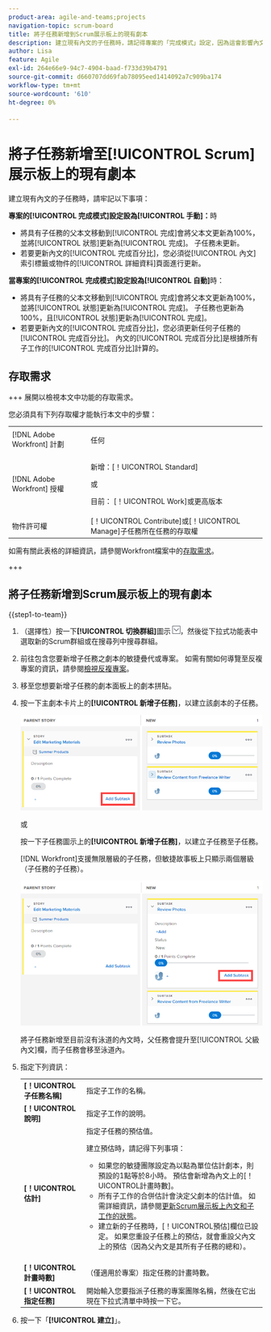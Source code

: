 ```yaml
---
product-area: agile-and-teams;projects
navigation-topic: scrum-board
title: 將子任務新增到Scrum展示板上的現有劇本
description: 建立現有內文的子任務時，請記得專案的「完成模式」設定，因為這會影響內文的更新方式。
author: Lisa
feature: Agile
exl-id: 264e66e9-94c7-4904-baad-f733d39b4791
source-git-commit: d660707dd69fab78095eed1414092a7c909ba174
workflow-type: tm+mt
source-wordcount: '610'
ht-degree: 0%

---
```


# 將子任務新增至[!UICONTROL Scrum]展示板上的現有劇本

建立現有內文的子任務時，請牢記以下事項：

**專案的[!UICONTROL 完成模式]設定設為[!UICONTROL 手動]：**&#x200B;時

* 將具有子任務的父本文移動到[!UICONTROL 完成]會將父本文更新為100%，並將[!UICONTROL 狀態]更新為[!UICONTROL 完成]。 子任務未更新。
* 若要更新內文的[!UICONTROL 完成百分比]，您必須從[!UICONTROL 內文]索引標籤或物件的[!UICONTROL 詳細資料]頁面進行更新。

**當專案的[!UICONTROL 完成模式]設定設為[!UICONTROL 自動]**&#x200B;時：

* 將具有子任務的父本文移動到[!UICONTROL 完成]會將父本文更新為100%，並將[!UICONTROL 狀態]更新為[!UICONTROL 完成]。 子任務也更新為100%，且[!UICONTROL 狀態]更新為[!UICONTROL 完成]。
* 若要更新內文的[!UICONTROL 完成百分比]，您必須更新任何子任務的[!UICONTROL 完成百分比]。 內文的[!UICONTROL 完成百分比]是根據所有子工作的[!UICONTROL 完成百分比]計算的。

## 存取需求

+++ 展開以檢視本文中功能的存取需求。

您必須具有下列存取權才能執行本文中的步驟：

<table style="table-layout:auto"> 
 <tbody> 
  <tr> 
   <td role="rowheader">[!DNL Adobe Workfront] 計劃</td> 
   <td> <p>任何</p> </td> 
  </tr> 
  <tr> 
   <td role="rowheader">[!DNL Adobe Workfront] 授權</td> 
   <td> <p>新增：[！UICONTROL Standard]</p> 
   或
   <p>目前： [！UICONTROL Work]或更高版本</p> </td> 
  </tr>
   <tr> 
   <td role="rowheader">物件許可權</td> 
   <td>[！UICONTROL Contribute]或[！UICONTROL Manage]子任務所在任務的存取權 </td> 
  </tr>
 </tbody> 
</table>

如需有關此表格的詳細資訊，請參閱Workfront檔案中的[存取需求](/help/quicksilver/administration-and-setup/add-users/access-levels-and-object-permissions/access-level-requirements-in-documentation.md)。

+++

## 將子任務新增到Scrum展示板上的現有劇本

{{step1-to-team}}

1. （選擇性）按一下&#x200B;**[!UICONTROL 切換群組]**&#x200B;圖示![切換群組圖示](assets/switch-team-icon.png)，然後從下拉式功能表中選取新的Scrum群組或在搜尋列中搜尋群組。

1. 前往包含您要新增子任務之劇本的敏捷疊代或專案。 如需有關如何導覽至反複專案的資訊，請參閱[檢視反複專案](../../../agile/use-scrum-in-an-agile-team/iterations/view-iteration.md)。
1. 移至您想要新增子任務的劇本面板上的劇本拼貼。
1. 按一下主劇本卡片上的&#x200B;**[!UICONTROL 新增子任務]**，以建立該劇本的子任務。

   ![新增子任務](assets/agile-story-addsubtask-NWE.png)

   或

   按一下子任務圖示上的&#x200B;**[!UICONTROL 新增子任務]**，以建立子任務至子任務。

   [!DNL Workfront]支援無限層級的子任務，但敏捷故事板上只顯示兩個層級（子任務的子任務）。

   ![新增子任務](assets/agile-story-addsubtask2-NWE.png)

   將子任務新增至目前沒有泳道的內文時，父任務會提升至[!UICONTROL 父級內文]欄，而子任務會移至泳道內。

1. 指定下列資訊：

   <table style="table-layout:auto">
    <col>
    <col>
    <tbody>
     <tr>
      <td role="rowheader"><strong>[！UICONTROL子任務名稱]</strong></td>
      <td> 指定子工作的名稱。</td>
     </tr>
     <tr>
      <td role="rowheader"><strong>[！UICONTROL說明]</strong></td>
      <td>指定子工作的說明。</td>
     </tr>
     <tr>
      <td role="rowheader"><strong>[！UICONTROL估計]</strong></td>
      <td>指定子任務的預估值。<br><p>建立預估時，請記得下列事項：</p>
       <ul>
        <li>如果您的敏捷團隊設定為以點為單位估計劇本，則預設的1點等於8小時。 預估會新增為內文上的[！UICONTROL計畫時數]。</li>
        <li>所有子工作的合併估計會決定父劇本的估計值。 如需詳細資訊，請參閱<a href="../../../agile/use-scrum-in-an-agile-team/scrum-board/update-status-of-stories-and-subtasks.md" class="MCXref xref">更新Scrum展示板上內文和子工作的狀態</a>。</li>
        <li>建立新的子任務時，[！UICONTROL預估]欄位已設定。 如果您重設子任務上的預估，就會重設父內文上的預估（因為父內文是其所有子任務的總和）。</li>
       </ul><br></td>
     </tr>
     <tr>
      <td role="rowheader"><strong>[！UICONTROL計畫時數]</strong></td>
      <td> （僅適用於專案）指定任務的計畫時數。</td>
     </tr>
     <tr>
      <td role="rowheader"><strong>[！UICONTROL指定任務]</strong></td>
      <td>開始輸入您要指派子任務的專案團隊名稱，然後在它出現在下拉式清單中時按一下它。</td>
     </tr>
    </tbody>
   </table>

1. 按一下「**[!UICONTROL 建立]**」。
